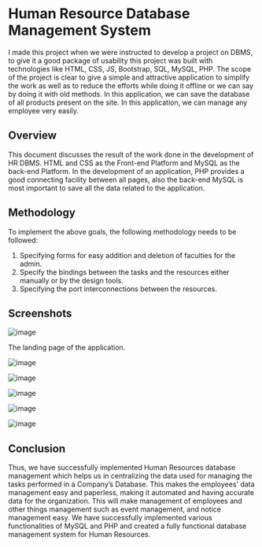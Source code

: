 
# Human Resource Database Management System

I made this project when we were instructed to develop a project on DBMS, to give it a good package of usability this project was built with technologies like HTML, CSS, JS, Bootstrap, SQL, MySQL, PHP. The scope of the project is clear to give a simple and attractive application to simplify the work as well as to reduce the efforts while doing it offline or we can say by doing it with old methods.
In this application, we can save the database of all products present on the site. In this application, we can manage any employee very easily.


## Overview
This document discusses the result of the work done in the development of HR DBMS. HTML and CSS as the Front-end Platform and MySQL as the back-end Platform. In the development of an application, PHP provides a good connecting facility between all pages, also the back-end MySQL is most important to save all the data related to the application.
## Methodology
To implement the above goals, the following methodology needs to be followed:
1. Specifying forms for easy addition and deletion of faculties for the admin.
2. Specify the bindings between the tasks and the resources either manually or by the design tools.
3. Specifying the port interconnections between the resources.
## Screenshots

![image](https://github.com/nobody1804/hrdbms_p1/assets/97802204/9d9dc519-1fa0-43a6-b481-6c71d649d2f1)

The landing page of the application.

![image](https://github.com/nobody1804/hrdbms_p1/assets/97802204/0767175f-6fd1-4fcc-847e-2abe7637e621)


![image](https://github.com/nobody1804/hrdbms_p1/assets/97802204/00fba4f3-ac2f-4344-90e2-4eca4ebd0490)


![image](https://github.com/nobody1804/hrdbms_p1/assets/97802204/a98309cc-fd94-4d87-8ec8-6e5ef065749f)


![image](https://github.com/nobody1804/hrdbms_p1/assets/97802204/58d5a2db-b816-40c9-8fd4-c04d46b33c44)


![image](https://github.com/nobody1804/hrdbms_p1/assets/97802204/c2751b13-605a-4954-a27d-19f7bb2ca016)


## Conclusion

Thus, we have successfully implemented Human Resources database management which helps us in centralizing the data used for managing the tasks performed in a Company’s Database. This makes the employees' data management easy and paperless, making it automated and having accurate data for the organization. This will make management of employees and other things management such as event management, and notice management easy. We have successfully implemented various functionalities of MySQL and PHP and created a fully functional database management system for Human Resources.
##
